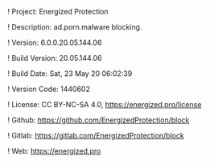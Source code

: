 ! Project: Energized Protection

! Description: ad.porn.malware blocking.

! Version: 6.0.0.20.05.144.06

! Build Version: 20.05.144.06

! Build Date: Sat, 23 May 20 06:02:39

! Version Code: 1440602

! License: CC BY-NC-SA 4.0, https://energized.pro/license

! Github: https://github.com/EnergizedProtection/block

! Gitlab: https://gitlab.com/EnergizedProtection/block


! Web: https://energized.pro
